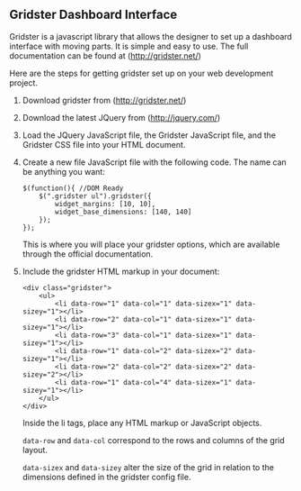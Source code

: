 Gridster Dashboard Interface
----------------------------

Gridster is a javascript library that allows the designer to set up a dashboard
interface with moving parts. It is simple and easy to use. The full documentation
can be found at (http://gridster.net/)

Here are the steps for getting gridster set up on your web development project. 

1.  Download gridster from (http://gridster.net/)
2.  Download the latest JQuery from (http://jquery.com/)
3.  Load the JQuery JavaScript file, the Gridster JavaScript file, and the Gridster
	CSS file into your HTML document. 
4.  Create a new file JavaScript file with the following code. The name can be 
	anything you want:
	```
	$(function(){ //DOM Ready
    	$(".gridster ul").gridster({
        	widget_margins: [10, 10],
        	widget_base_dimensions: [140, 140]
    	});
	});
	```
	This is where you will place your gridster options, which are available through
	the official documentation.
5.  Include the gridster HTML markup in your document:
	```
	<div class="gridster">
    	<ul>
    	    <li data-row="1" data-col="1" data-sizex="1" data-sizey="1"></li>
    	    <li data-row="2" data-col="1" data-sizex="1" data-sizey="1"></li>
    	    <li data-row="3" data-col="1" data-sizex="1" data-sizey="1"></li>
    	    <li data-row="1" data-col="2" data-sizex="2" data-sizey="1"></li>
    	    <li data-row="2" data-col="2" data-sizex="2" data-sizey="2"></li>
    	    <li data-row="1" data-col="4" data-sizex="1" data-sizey="1"></li>
    	</ul>
	</div>
	```
	Inside the li tags, place any HTML markup or JavaScript objects. 

	`data-row` and `data-col` correspond to the rows and columns of the grid layout.

	`data-sizex` and `data-sizey` alter the size of the grid in relation to the
	dimensions defined in the gridster config file.

